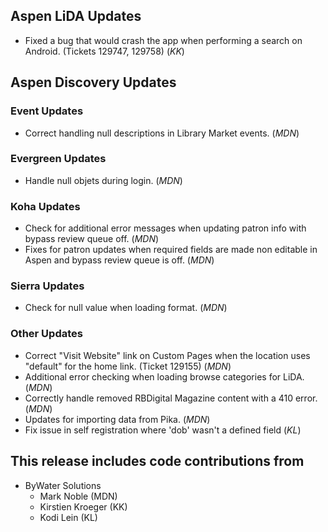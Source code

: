 ## Aspen LiDA Updates
- Fixed a bug that would crash the app when performing a search on Android. (Tickets 129747, 129758) (*KK*)

## Aspen Discovery Updates
### Event Updates
- Correct handling null descriptions in Library Market events. (*MDN*)

### Evergreen Updates
- Handle null objets during login. (*MDN*)

### Koha Updates
- Check for additional error messages when updating patron info with bypass review queue off. (*MDN*) 
- Fixes for patron updates when required fields are made non editable in Aspen and bypass review queue is off. (*MDN*)

### Sierra Updates
- Check for null value when loading format. (*MDN*)

### Other Updates
- Correct "Visit Website" link on Custom Pages when the location uses "default" for the home link. (Ticket 129155) (*MDN*) 
- Additional error checking when loading browse categories for LiDA. (*MDN*)
- Correctly handle removed RBDigital Magazine content with a 410 error. (*MDN*)
- Updates for importing data from Pika. (*MDN*)
- Fix issue in self registration where 'dob' wasn't a defined field (*KL*)

## This release includes code contributions from
- ByWater Solutions
    - Mark Noble (MDN)
    - Kirstien Kroeger (KK)
    - Kodi Lein (KL)